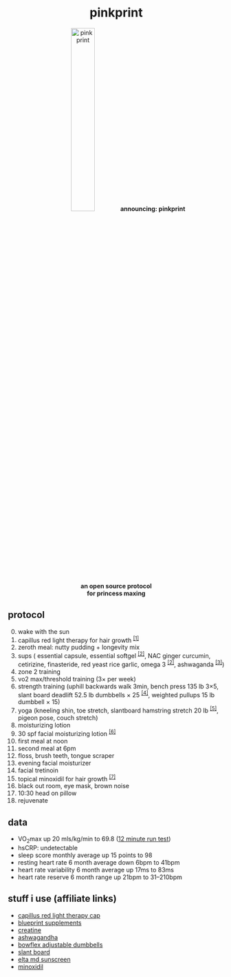 <h1 style="text-align:center;">pinkprint</h1>
<p style="text-align: center;">
  <img src="https://github.com/jaderiverstokes/pinkprint/assets/9206704/860f8b71-97f9-4602-9237-1f19ef29cc4a"
       alt="pink print"
       style="width: 33%; border-radius: 1em;">
  <b>
    announcing: pinkprint<br/>
    an open source protocol<br/>
    for princess maxing<br/>
  </b>
</p>

<div class="card">
<h2>protocol</h2>
  <ol start="0">
    <li>wake with the sun</li>
    <li>capillus red light therapy for hair growth <sup><a href="https://amzn.to/3SwoUYP" target="_blank">[1]</a></sup></li>
    <li>zeroth meal: nutty pudding + longevity mix</li>
    <li>
      sups (
      essential capsule, essential softgel <sup><a href="https://amzn.to/4dEr5mJ" target="_blank">[2]</a></sup>,
      NAC ginger curcumin, cetirizine, finasteride, red yeast rice garlic,
      omega 3 <sup><a href="https://amzn.to/4dEr5mJ" target="_blank">[2]</a></sup>,
      ashwaganda <sup><a href="https://amzn.to/3FA4FGH" target="_blank">[3]</a></sup>)
    </li>
    <li>zone 2 training</li>
    <li>vo2 max/threshold training (3× per week)</li>
    <li>
      strength training (uphill backwards walk 3min,
      bench press 135 lb 3×5,
      slant board deadlift 52.5 lb dumbbells × 25 <sup><a href="https://amzn.to/4jmIKR7" target="_blank">[4]</a></sup>,
      weighted pullups 15 lb dumbbell × 15)
    </li>
    <li>
      yoga (kneeling shin, toe stretch,
      slantboard hamstring stretch 20 lb <sup><a href="https://amzn.to/4mAVuq9" target="_blank">[5]</a></sup>,
      pigeon pose, couch stretch)
    </li>
    <li>moisturizing lotion</li>
    <li>30 spf facial moisturizing lotion <sup><a href="https://amzn.to/4jwDzhL" target="_blank">[6]</a></sup></li>
    <li>first meal at noon</li>
    <li>second meal at 6pm</li>
    <li>floss, brush teeth, tongue scraper</li>
    <li>evening facial moisturizer</li>
    <li>facial tretinoin</li>
    <li>topical minoxidil for hair growth <sup><a href="https://amzn.to/4jwDzhL" target="_blank">[7]</a></sup></li>
    <li>black out room, eye mask, brown noise</li>
    <li>10:30 head on pillow</li>
    <li>rejuvenate</li>
  </ol>
</div>

<div class="card">
<h2>data</h2>
<ul>
  <li>VO<sub>2</sub>max up 20 mls/kg/min to 69.8 (<a href="https://strava.app.link/xdM5YHfTrGb" target="_blank">12 minute run test</a>)</li>
  <li>hsCRP: undetectable</li>
  <li>sleep score monthly average up 15 points to 98</li>
  <li>resting heart rate 6 month average down 6bpm to 41bpm</li>
  <li>heart rate variability 6 month average up 17ms to 83ms</li>
  <li>heart rate reserve 6 month range up 21bpm to 31–210bpm</li>
</ul>
</div>

<div class="card">
<h2>stuff i use (affiliate links)</h2>
<ul>
  <li><a href="https://amzn.to/3SwoUYP" target="_blank">capillus red light therapy cap</a></li>
  <li><a href="https://amzn.to/4dEr5mJ" target="_blank">blueprint supplements</a></li>
  <li><a href="https://amzn.to/458ceyZ" target="_blank">creatine</a></li>
  <li><a href="https://amzn.to/3FA4FGH" target="_blank">ashwagandha</a></li>
  <li><a href="https://amzn.to/4jmIKR7" target="_blank">bowflex adjustable dumbbells</a></li>
  <li><a href="https://amzn.to/4mAVuq9" target="_blank">slant board</a></li>
  <li><a href="https://amzn.to/4jwDzhL" target="_blank">elta md sunscreen</a></li>
  <li><a href="https://amzn.to/4jwDzhL" target="_blank">minoxidil</a></li>
</ul>
</div>
